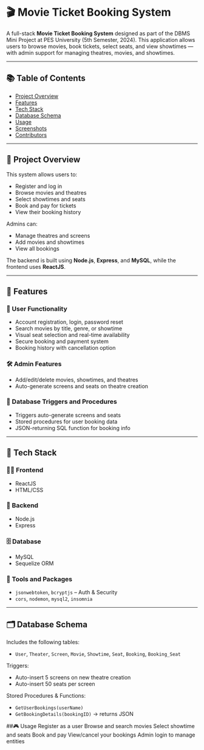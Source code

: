 # 🎬 Movie Ticket Booking System

A full-stack **Movie Ticket Booking System** designed as part of the DBMS Mini Project at PES University (5th Semester, 2024). This application allows users to browse movies, book tickets, select seats, and view showtimes — with admin support for managing theatres, movies, and showtimes.

---

## 📚 Table of Contents

- [Project Overview](#project-overview)
- [Features](#features)
- [Tech Stack](#tech-stack)
- [Database Schema](#database-schema)
- [Usage](#usage)
- [Screenshots](#screenshots)
- [Contributors](#contributors)

---

## 📖 Project Overview

This system allows users to:
- Register and log in
- Browse movies and theatres
- Select showtimes and seats
- Book and pay for tickets
- View their booking history

Admins can:
- Manage theatres and screens
- Add movies and showtimes
- View all bookings

The backend is built using **Node.js**, **Express**, and **MySQL**, while the frontend uses **ReactJS**.

---

## 🚀 Features

### 🔐 User Functionality
- Account registration, login, password reset
- Search movies by title, genre, or showtime
- Visual seat selection and real-time availability
- Secure booking and payment system
- Booking history with cancellation option

### 🛠️ Admin Features
- Add/edit/delete movies, showtimes, and theatres
- Auto-generate screens and seats on theatre creation

### 🧠 Database Triggers and Procedures
- Triggers auto-generate screens and seats
- Stored procedures for user booking data
- JSON-returning SQL function for booking info

---

## 🧰 Tech Stack

### 👨‍💻 Frontend
- ReactJS
- HTML/CSS

### 🔧 Backend
- Node.js
- Express

### 🗄️ Database
- MySQL
- Sequelize ORM

### 🧪 Tools and Packages
- `jsonwebtoken`, `bcryptjs` – Auth & Security
- `cors`, `nodemon`, `mysql2`, `insomnia`

---

## 🗂️ Database Schema

Includes the following tables:
- `User`, `Theater`, `Screen`, `Movie`, `Showtime`, `Seat`, `Booking`, `Booking_Seat`

Triggers:
- Auto-insert 5 screens on new theatre creation
- Auto-insert 50 seats per screen

Stored Procedures & Functions:
- `GetUserBookings(userName)`
- `GetBookingDetails(bookingID)` → returns JSON

##🎮 Usage
Register as a user
Browse and search movies
Select showtime and seats
Book and pay
View/cancel your bookings
Admin login to manage entities

